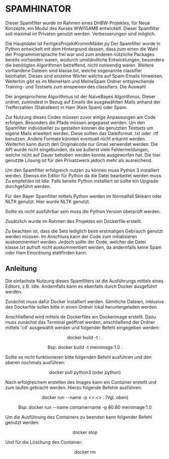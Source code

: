 <H1>SPAMHINATOR</H1>
Dieser Spamfilter wurde im Rahmen eines DHBW-Projektes, für Neue Konzepte, ein Modul des Kurses WWI15AMB entwickelt. 
Dieser Spamfilter soll maximal im Privaten genutzt werden. 
Verbesserungen sind möglich.

Die Hauptdatei ist FertigesProjektKrommMäder.py
Der Spamfilter wurde in Python entwickelt mit dem Hintergrund dessen, dass zum einen die Wahl der Programmiersprache frei war und zum anderen nützliche Packages bereits vorhanden waren, wodurch umständliche Entwicklungen, besonders die benötigten Algorithmen betreffend, nicht notwendig waren. Weitere vorhandene Dateien sind klasse.txt, welche sogenannte classifier beinhaltet. Dieses sind einzelne Wörter welche auf Spam-Emails hinweisen. Weiterhin gibt es im MeineHam und MeineSpam Ordner entsprechende Training- und Testsets zum einspeisen des classifiers. Die Auswahl 

Der angesprochene Algorithmus ist der NaiveBayes Algorithmus. Dieser ordnet, zumindest in Bezug auf Emails die ausgewählten Mails anhand der Trefferzahlen (Statistiken) in Ham (Kein Spam) oder Spam. 

Zur Nutzung dieses Codes müssen zuvor einige Anpassungen am Code erfolgen. Besonders die Pfade müssen angepasst werden. Um den Spamfilter individueller zu gestalten können die genutzten Testsets um eigene Mails erweitert werden. Diese sollten das Dateiformat .txt oder .rtf benutzen. Andere Formate könnten eventuell nicht erkannt werden.
Weiterhin kann durch den Originalcode nur Gmail verwendet werden. Die API wurde nicht eingebunden, da sie äußerst viele Fehlermeldungen, welche nicht auf Dauer behoben werden konnte ausgeworfen hat. Die hier genutzte Lösung ist für den Privatzweck jedoch mehr als ausreichend. 

Um den Spamfilter erfolgreich nutzen zu können muss Python 3 installiert werden. Ebenso ein Editor für Python da die Datei bearbeitet werden muss. Zu empfehlen ist Idle. Falls bereits Python installiert ist sollte ein Upgrade durchgeführt werden.

Für den Bayer Spamfilter mittels Python werden im Normalfall Sklearn oder NLTK genutzt. Hier wurde NLTK genutzt.

Sollte es nicht ausführbar sein muss die Python Version überprüft werden.

Zusätzlich wurde im Rahmen des Projektes ein Dockerfile erstellt.

Zu beachten ist, dass die Sets lediglich beim erstmaligen Gebrauch genutzt werden müssen. Im Anschluss kann der Code zum initialisieren auskommentiert werden. Jedoch sollte der Code, welcher die Datei klasse.txt aufruft nicht auskommentiert werden, da andernfalls keine Spam oder Ham Einordnung stattfinden kann.

<H2>Anleitung</H2>

Die einfachste Nutzung dieses Spamfilters ist die Ausführungs mittels eines Editors, z.B. Idle. 
Andernfalls kann es ebenfalls durch Docker ausgeführt werden.

Zunächst muss dafür Docker installiert werden. Sämtliche Dateien, inklusive des Dockerfile sollen bitte in einen Ordner lokal heruntergeladen werden. 

Anschließend wird mittels de Dockerfiles ein Dockerimage erstellt. Dazu muss zunächst das Terminal geöffnet werden, anschließend der Ordner mittels 'cd' ausgewählt werden und folgender Befehl eingegeben werden:

  <p align="center">docker build -t <deine namensgebung>:<versionsnummer> .<p align="center">
  
  <p align="center">Bsp: docker build -t meinimage:1.0 .<p align="center">
  
Sollte es nicht funktionieren bitte folgenden Befehl ausführen und den oberen nochmals ausführen:

  <p align="center">docker pull python3 (oder python)<p align="center">
  
Nach erfolgreichem erstellen des Images kann ein Container erstellt und zum laufen gebracht werden.
Hierzu folgende Befehle ausführen:

  <p align="center">docker run --name <mein toller containername> -p <>:<> <deine namensgebung>:<versionsnummer> (Vgl. oben)<p align="center">
  
  <p align="center">Bsp: docker run --name containername -p 80:80 meinimage:1.0<p align="center">

Um die Ausführung des Containers zu beenden kann folgender Befehl genutzt werden:

  <p align="center">docker stop <mein toller containername><p align="center">
  
Und für die Löschung des Container:

  <p align="center">docker rm <mein toller containername><p align="center">
